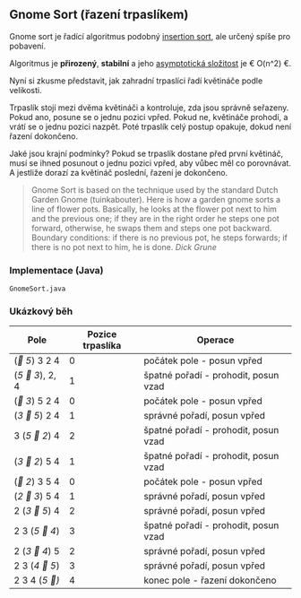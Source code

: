 ## Gnome Sort (řazení trpaslíkem)

Gnome sort je řadící algoritmus podobný [insertion sort](wiki/insertion-sort), ale určený spíše pro pobavení.

Algoritmus je **přirozený**, **stabilní** a jeho [asymptotická složitost](wiki/asymptoticka-slozitost) je € O(n^2) €.

Nyní si zkusme představit, jak zahradní trpaslíci řadí květináče podle velikosti. 

Trpaslík stojí mezi dvěma květináči a kontroluje, zda jsou správně seřazeny. 
Pokud ano, posune se o jednu pozici vpřed.
Pokud ne, květináče prohodí, a vrátí se o jednu pozici nazpět.
Poté trpaslík celý postup opakuje, dokud není řazení dokončeno.

Jaké jsou krajní podmínky?
Pokud se trpaslík dostane před první květináč, musí se ihned posunout o jednu pozici vpřed, aby vůbec měl co porovnávat.
A jestliže dorazí za květináč poslední, řazení je dokončeno.

> Gnome Sort is based on the technique used by the standard Dutch Garden Gnome (tuinkabouter). 
> Here is how a garden gnome sorts a line of flower pots. 
> Basically, he looks at the flower pot next to him and the previous one; if they are in the right order he steps one pot forward, otherwise, he swaps them and steps one pot backward. 
> Boundary conditions: if there is no previous pot, he steps forwards; if there is no pot next to him, he is done.
> *Dick Grune*

### Implementace (Java)

```include:java
GnomeSort.java
```

### Ukázkový běh

| Pole | Pozice trpaslíka | Operace
|---|---|---
| (*🤠 5*) 3 2 4 | 0 | počátek pole - posun vpřed
| (*5 🤠 3*), 2, 4 | 1 | špatné pořadí - prohodit, posun vzad
| (*🤠 3*) 5 2 4 | 0 | počátek pole - posun vpřed
| (*3 🤠 5*) 2 4 | 1 | správné pořadí, posun vpřed
| 3 (*5 🤠 2*) 4 | 2 | špatné pořadí - prohodit, posun vzad
| (*3 🤠 2*) 5 4 | 1 | špatné pořadí - prohodit, posun vzad
| (*🤠 2*) 3 5 4 | 0 | počátek pole - posun vpřed
| (*2 🤠 3*) 5 4 | 1 | správné pořadí, posun vpřed
| 2 (*3 🤠 5*) 4 | 2 | správné pořadí, posun vpřed
| 2 3 (*5 🤠 4*) | 3 | špatné pořadí - prohodit, posun vzad
| 2 (*3 🤠 4*) 5 | 2 | správné pořadí, posun vpřed
| 2 3 (*4 🤠 5*) | 3 | správné pořadí, posun vpřed
| 2 3 4 (*5 🤠)* | 4 | konec pole - řazení dokončeno
